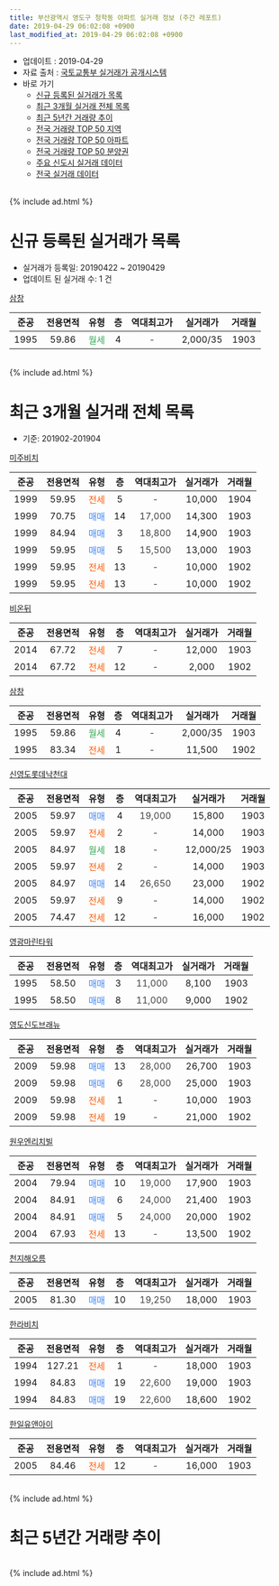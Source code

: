 ```yaml
---
title: 부산광역시 영도구 청학동 아파트 실거래 정보 (주간 레포트)
date: 2019-04-29 06:02:08 +0900
last_modified_at: 2019-04-29 06:02:08 +0900
---
```


* 업데이트 : 2019-04-29
* 자료 출처 : [국토교통부 실거래가 공개시스템](http://rt.molit.go.kr)
* 바로 가기
    * [신규 등록된 실거래가 목록](#신규-등록된-실거래가-목록)
    * [최근 3개월 실거래 전체 목록](#최근-3개월-실거래-전체-목록)
    * [최근 5년간 거래량 추이](#최근-5년간-거래량-추이)
    * [전국 거래량 TOP 50 지역](https://inasie.github.io/apt-trade-info/최근-3개월-전국에서-가장-거래가-많이-발생한-지역)
    * [전국 거래량 TOP 50 아파트](https://inasie.github.io/apt-trade-info/최근-3개월-전국에서-가장-거래가-많이-발생한-아파트)
    * [전국 거래량 TOP 50 분양권](https://inasie.github.io/apt-trade-info/최근-3개월-전국에서-가장-거래가-많이-발생한-분양권)
    * [주요 신도시 실거래 데이터](https://inasie.github.io/apt-trade-info/주요-신도시)
    * [전국 실거래 데이터](https://inasie.github.io/apt-trade-info/전국)
<br>
{% include ad.html %}
<br>

# 신규 등록된 실거래가 목록
* 실거래가 등록일: 20190422 ~ 20190429
* 업데이트 된 실거래 수: 1 건


[삼창](https://search.naver.com/search.naver?query=%EB%B6%80%EC%82%B0%EA%B4%91%EC%97%AD%EC%8B%9C+%EC%98%81%EB%8F%84%EA%B5%AC+%EC%B2%AD%ED%95%99%EB%8F%99+%EC%82%BC%EC%B0%BD)

|준공|전용면적|유형|층|역대최고가|실거래가|거래월|
|:---:|:---:|:---:|:---:|:---:|:---:|:---:|
|1995|59.86|<span style="color:#34a853">월세</span>|4|<span style="color:#444444">-</span>|2,000/35|1903|


<br>
{% include ad.html %}
<br>

# 최근 3개월 실거래 전체 목록
* 기준: 201902-201904


[미주비치](https://search.naver.com/search.naver?query=%EB%B6%80%EC%82%B0%EA%B4%91%EC%97%AD%EC%8B%9C+%EC%98%81%EB%8F%84%EA%B5%AC+%EC%B2%AD%ED%95%99%EB%8F%99+%EB%AF%B8%EC%A3%BC%EB%B9%84%EC%B9%98)

|준공|전용면적|유형|층|역대최고가|실거래가|거래월|
|:---:|:---:|:---:|:---:|:---:|:---:|:---:|
|1999|59.95|<span style="color:#ff5a00">전세</span>|5|<span style="color:#444444">-</span>|10,000|1904|
|1999|70.75|<span style="color:#4285f3">매매</span>|14|<span style="color:#444444">17,000</span>|14,300|1903|
|1999|84.94|<span style="color:#4285f3">매매</span>|3|<span style="color:#444444">18,800</span>|14,900|1903|
|1999|59.95|<span style="color:#4285f3">매매</span>|5|<span style="color:#444444">15,500</span>|13,000|1903|
|1999|59.95|<span style="color:#ff5a00">전세</span>|13|<span style="color:#444444">-</span>|10,000|1902|
|1999|59.95|<span style="color:#ff5a00">전세</span>|13|<span style="color:#444444">-</span>|10,000|1902|

[비온뒤](https://search.naver.com/search.naver?query=%EB%B6%80%EC%82%B0%EA%B4%91%EC%97%AD%EC%8B%9C+%EC%98%81%EB%8F%84%EA%B5%AC+%EC%B2%AD%ED%95%99%EB%8F%99+%EB%B9%84%EC%98%A8%EB%92%A4)

|준공|전용면적|유형|층|역대최고가|실거래가|거래월|
|:---:|:---:|:---:|:---:|:---:|:---:|:---:|
|2014|67.72|<span style="color:#ff5a00">전세</span>|7|<span style="color:#444444">-</span>|12,000|1903|
|2014|67.72|<span style="color:#ff5a00">전세</span>|12|<span style="color:#444444">-</span>|2,000|1902|

[삼창](https://search.naver.com/search.naver?query=%EB%B6%80%EC%82%B0%EA%B4%91%EC%97%AD%EC%8B%9C+%EC%98%81%EB%8F%84%EA%B5%AC+%EC%B2%AD%ED%95%99%EB%8F%99+%EC%82%BC%EC%B0%BD)

|준공|전용면적|유형|층|역대최고가|실거래가|거래월|
|:---:|:---:|:---:|:---:|:---:|:---:|:---:|
|1995|59.86|<span style="color:#34a853">월세</span>|4|<span style="color:#444444">-</span>|2,000/35|1903|
|1995|83.34|<span style="color:#ff5a00">전세</span>|1|<span style="color:#444444">-</span>|11,500|1902|

[신영도롯데낙천대](https://search.naver.com/search.naver?query=%EB%B6%80%EC%82%B0%EA%B4%91%EC%97%AD%EC%8B%9C+%EC%98%81%EB%8F%84%EA%B5%AC+%EC%B2%AD%ED%95%99%EB%8F%99+%EC%8B%A0%EC%98%81%EB%8F%84%EB%A1%AF%EB%8D%B0%EB%82%99%EC%B2%9C%EB%8C%80)

|준공|전용면적|유형|층|역대최고가|실거래가|거래월|
|:---:|:---:|:---:|:---:|:---:|:---:|:---:|
|2005|59.97|<span style="color:#4285f3">매매</span>|4|<span style="color:#444444">19,000</span>|15,800|1903|
|2005|59.97|<span style="color:#ff5a00">전세</span>|2|<span style="color:#444444">-</span>|14,000|1903|
|2005|84.97|<span style="color:#34a853">월세</span>|18|<span style="color:#444444">-</span>|12,000/25|1903|
|2005|59.97|<span style="color:#ff5a00">전세</span>|2|<span style="color:#444444">-</span>|14,000|1903|
|2005|84.97|<span style="color:#4285f3">매매</span>|14|<span style="color:#444444">26,650</span>|23,000|1902|
|2005|59.97|<span style="color:#ff5a00">전세</span>|9|<span style="color:#444444">-</span>|14,000|1902|
|2005|74.47|<span style="color:#ff5a00">전세</span>|12|<span style="color:#444444">-</span>|16,000|1902|

[영광마린타워](https://search.naver.com/search.naver?query=%EB%B6%80%EC%82%B0%EA%B4%91%EC%97%AD%EC%8B%9C+%EC%98%81%EB%8F%84%EA%B5%AC+%EC%B2%AD%ED%95%99%EB%8F%99+%EC%98%81%EA%B4%91%EB%A7%88%EB%A6%B0%ED%83%80%EC%9B%8C)

|준공|전용면적|유형|층|역대최고가|실거래가|거래월|
|:---:|:---:|:---:|:---:|:---:|:---:|:---:|
|1995|58.50|<span style="color:#4285f3">매매</span>|3|<span style="color:#444444">11,000</span>|8,100|1903|
|1995|58.50|<span style="color:#4285f3">매매</span>|8|<span style="color:#444444">11,000</span>|9,000|1902|

[영도신도브래뉴](https://search.naver.com/search.naver?query=%EB%B6%80%EC%82%B0%EA%B4%91%EC%97%AD%EC%8B%9C+%EC%98%81%EB%8F%84%EA%B5%AC+%EC%B2%AD%ED%95%99%EB%8F%99+%EC%98%81%EB%8F%84%EC%8B%A0%EB%8F%84%EB%B8%8C%EB%9E%98%EB%89%B4)

|준공|전용면적|유형|층|역대최고가|실거래가|거래월|
|:---:|:---:|:---:|:---:|:---:|:---:|:---:|
|2009|59.98|<span style="color:#4285f3">매매</span>|13|<span style="color:#444444">28,000</span>|26,700|1903|
|2009|59.98|<span style="color:#4285f3">매매</span>|6|<span style="color:#444444">28,000</span>|25,000|1903|
|2009|59.98|<span style="color:#ff5a00">전세</span>|1|<span style="color:#444444">-</span>|10,000|1903|
|2009|59.98|<span style="color:#ff5a00">전세</span>|19|<span style="color:#444444">-</span>|21,000|1902|

[원우엔리치빌](https://search.naver.com/search.naver?query=%EB%B6%80%EC%82%B0%EA%B4%91%EC%97%AD%EC%8B%9C+%EC%98%81%EB%8F%84%EA%B5%AC+%EC%B2%AD%ED%95%99%EB%8F%99+%EC%9B%90%EC%9A%B0%EC%97%94%EB%A6%AC%EC%B9%98%EB%B9%8C)

|준공|전용면적|유형|층|역대최고가|실거래가|거래월|
|:---:|:---:|:---:|:---:|:---:|:---:|:---:|
|2004|79.94|<span style="color:#4285f3">매매</span>|10|<span style="color:#444444">19,000</span>|17,900|1903|
|2004|84.91|<span style="color:#4285f3">매매</span>|6|<span style="color:#444444">24,000</span>|21,400|1903|
|2004|84.91|<span style="color:#4285f3">매매</span>|5|<span style="color:#444444">24,000</span>|20,000|1902|
|2004|67.93|<span style="color:#ff5a00">전세</span>|13|<span style="color:#444444">-</span>|13,500|1902|

[천지해오름](https://search.naver.com/search.naver?query=%EB%B6%80%EC%82%B0%EA%B4%91%EC%97%AD%EC%8B%9C+%EC%98%81%EB%8F%84%EA%B5%AC+%EC%B2%AD%ED%95%99%EB%8F%99+%EC%B2%9C%EC%A7%80%ED%95%B4%EC%98%A4%EB%A6%84)

|준공|전용면적|유형|층|역대최고가|실거래가|거래월|
|:---:|:---:|:---:|:---:|:---:|:---:|:---:|
|2005|81.30|<span style="color:#4285f3">매매</span>|10|<span style="color:#444444">19,250</span>|18,000|1903|

[한라비치](https://search.naver.com/search.naver?query=%EB%B6%80%EC%82%B0%EA%B4%91%EC%97%AD%EC%8B%9C+%EC%98%81%EB%8F%84%EA%B5%AC+%EC%B2%AD%ED%95%99%EB%8F%99+%ED%95%9C%EB%9D%BC%EB%B9%84%EC%B9%98)

|준공|전용면적|유형|층|역대최고가|실거래가|거래월|
|:---:|:---:|:---:|:---:|:---:|:---:|:---:|
|1994|127.21|<span style="color:#ff5a00">전세</span>|1|<span style="color:#444444">-</span>|18,000|1903|
|1994|84.83|<span style="color:#4285f3">매매</span>|19|<span style="color:#444444">22,600</span>|19,000|1903|
|1994|84.83|<span style="color:#4285f3">매매</span>|19|<span style="color:#444444">22,600</span>|18,600|1902|

[한일유앤아이](https://search.naver.com/search.naver?query=%EB%B6%80%EC%82%B0%EA%B4%91%EC%97%AD%EC%8B%9C+%EC%98%81%EB%8F%84%EA%B5%AC+%EC%B2%AD%ED%95%99%EB%8F%99+%ED%95%9C%EC%9D%BC%EC%9C%A0%EC%95%A4%EC%95%84%EC%9D%B4)

|준공|전용면적|유형|층|역대최고가|실거래가|거래월|
|:---:|:---:|:---:|:---:|:---:|:---:|:---:|
|2005|84.46|<span style="color:#ff5a00">전세</span>|12|<span style="color:#444444">-</span>|16,000|1903|


<br>
{% include ad.html %}
<br>

# 최근 5년간 거래량 추이


<div style="width:100%;">
    <canvas id="deal_progress" height="200"></canvas>
</div>

<script>
new Chart(document.getElementById("deal_progress"), {
    type: 'line',
    data: {
        labels: ['201404','201405','201406','201407','201408','201409','201410','201411','201412','201501','201502','201503','201504','201505','201506','201507','201508','201509','201510','201511','201512','201601','201602','201603','201604','201605','201606','201607','201608','201609','201610','201611','201612','201701','201702','201703','201704','201705','201706','201707','201708','201709','201710','201711','201712','201801','201802','201803','201804','201805','201806','201807','201808','201809','201810','201811','201812','201901','201902','201903','201904'],
        datasets: [{
            label: '매매',
            pointRadius: 1,
            data: [11, 16, 20, 22, 13, 22, 22, 13, 17, 28, 31, 38, 29, 12, 28, 19, 19, 20, 23, 26, 17, 12, 17, 20, 20, 24, 21, 14, 24, 17, 30, 20, 21, 8, 14, 15, 17, 10, 29, 24, 16, 12, 12, 18, 13, 11, 13, 7, 19, 4, 16, 11, 9, 11, 8, 15, 5, 9, 4, 11, 0],
            borderColor: "rgba(255, 201, 14, 1)",
            backgroundColor: "rgba(255, 201, 14, 0.5)",
            fill: false,
            lineTension: 0
        },{
            label: '전월세',
            pointRadius: 1,
            data: [5, 15, 4, 4, 2, 11, 10, 8, 4, 11, 5, 12, 11, 10, 6, 3, 3, 12, 15, 12, 6, 4, 4, 11, 6, 6, 7, 10, 2, 7, 6, 4, 7, 4, 8, 7, 3, 11, 13, 9, 4, 3, 6, 3, 10, 14, 4, 3, 4, 7, 10, 5, 6, 7, 10, 5, 4, 4, 8, 8, 1],
            borderColor: "rgba(0, 141, 185, 1)",
            backgroundColor: "rgba(0, 141, 185, 0.5)",
            fill: false,
            lineTension: 0
        }
        ]
    },
    options: {
        responsive: true,
        title: {
            display: false
        },
        tooltips: {
            mode: 'index',
            intersect: false
        },
        hover: {
            mode: 'nearest',
            intersect: true
        },
        scales: {
            xAxes: [{
                display: true,
                scaleLabel: {
                    display: true,
                    labelString: '년/월'
                }
            }],
            yAxes: [{
                display: true,
                ticks: {
                    suggestedMin: 0,
                },
                scaleLabel: {
                    display: true,
                    labelString: '실거래 수'
                }
            }]
        }
    }
});

</script>


<br>
{% include ad.html %}
<br>


